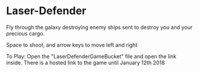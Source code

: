 # Laser-Defender
Fly through the galaxy destroying enemy ships sent to destroy you and your precious cargo.

Space to shoot, and arrow keys to move left and right

To Play: Open the "LaserDefenderGameBucket" file and open the link inside. There is a hosted link to the game until January 12th 2018
